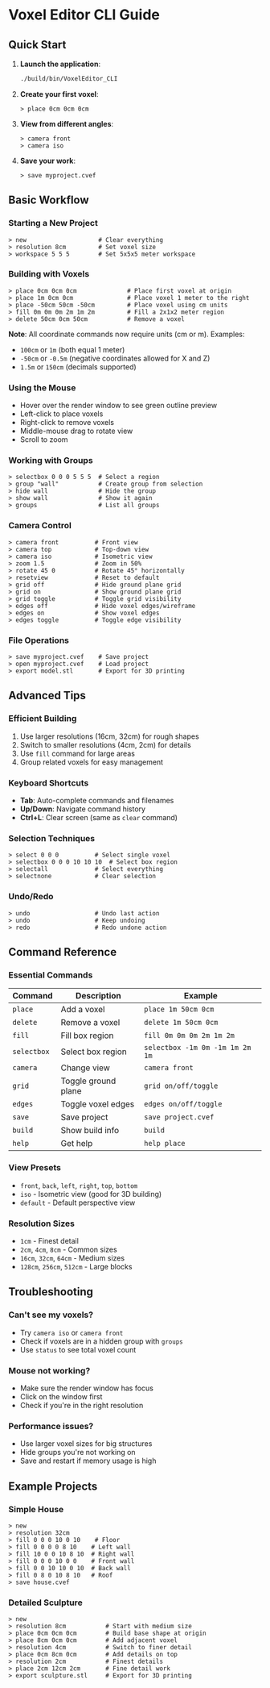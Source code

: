 # Voxel Editor CLI Guide

## Quick Start

1. **Launch the application**:
   ```bash
   ./build/bin/VoxelEditor_CLI
   ```

2. **Create your first voxel**:
   ```
   > place 0cm 0cm 0cm
   ```

3. **View from different angles**:
   ```
   > camera front
   > camera iso
   ```

4. **Save your work**:
   ```
   > save myproject.cvef
   ```

## Basic Workflow

### Starting a New Project
```
> new                    # Clear everything
> resolution 8cm         # Set voxel size
> workspace 5 5 5        # Set 5x5x5 meter workspace
```

### Building with Voxels
```
> place 0cm 0cm 0cm              # Place first voxel at origin
> place 1m 0cm 0cm               # Place voxel 1 meter to the right
> place -50cm 50cm -50cm         # Place voxel using cm units
> fill 0m 0m 0m 2m 1m 2m         # Fill a 2x1x2 meter region
> delete 50cm 0cm 50cm           # Remove a voxel
```

**Note**: All coordinate commands now require units (cm or m). Examples:
- `100cm` or `1m` (both equal 1 meter)
- `-50cm` or `-0.5m` (negative coordinates allowed for X and Z)
- `1.5m` or `150cm` (decimals supported)

### Using the Mouse
- Hover over the render window to see green outline preview
- Left-click to place voxels
- Right-click to remove voxels
- Middle-mouse drag to rotate view
- Scroll to zoom

### Working with Groups
```
> selectbox 0 0 0 5 5 5  # Select a region
> group "wall"           # Create group from selection
> hide wall              # Hide the group
> show wall              # Show it again
> groups                 # List all groups
```

### Camera Control
```
> camera front          # Front view
> camera top            # Top-down view
> camera iso            # Isometric view
> zoom 1.5              # Zoom in 50%
> rotate 45 0           # Rotate 45° horizontally
> resetview             # Reset to default
> grid off              # Hide ground plane grid
> grid on               # Show ground plane grid
> grid toggle           # Toggle grid visibility
> edges off             # Hide voxel edges/wireframe
> edges on              # Show voxel edges
> edges toggle          # Toggle edge visibility
```

### File Operations
```
> save myproject.cvef    # Save project
> open myproject.cvef    # Load project
> export model.stl       # Export for 3D printing
```

## Advanced Tips

### Efficient Building
1. Use larger resolutions (16cm, 32cm) for rough shapes
2. Switch to smaller resolutions (4cm, 2cm) for details
3. Use `fill` command for large areas
4. Group related voxels for easy management

### Keyboard Shortcuts
- **Tab**: Auto-complete commands and filenames
- **Up/Down**: Navigate command history
- **Ctrl+L**: Clear screen (same as `clear` command)

### Selection Techniques
```
> select 0 0 0          # Select single voxel
> selectbox 0 0 0 10 10 10  # Select box region
> selectall             # Select everything
> selectnone            # Clear selection
```

### Undo/Redo
```
> undo                  # Undo last action
> undo                  # Keep undoing
> redo                  # Redo undone action
```

## Command Reference

### Essential Commands
| Command | Description | Example |
|---------|-------------|---------|
| `place` | Add a voxel | `place 1m 50cm 0cm` |
| `delete` | Remove a voxel | `delete 1m 50cm 0cm` |
| `fill` | Fill box region | `fill 0m 0m 0m 2m 1m 2m` |
| `selectbox` | Select box region | `selectbox -1m 0m -1m 1m 2m 1m` |
| `camera` | Change view | `camera front` |
| `grid` | Toggle ground plane | `grid on/off/toggle` |
| `edges` | Toggle voxel edges | `edges on/off/toggle` |
| `save` | Save project | `save project.cvef` |
| `build` | Show build info | `build` |
| `help` | Get help | `help place` |

### View Presets
- `front`, `back`, `left`, `right`, `top`, `bottom`
- `iso` - Isometric view (good for 3D building)
- `default` - Default perspective view

### Resolution Sizes
- `1cm` - Finest detail
- `2cm`, `4cm`, `8cm` - Common sizes
- `16cm`, `32cm`, `64cm` - Medium sizes
- `128cm`, `256cm`, `512cm` - Large blocks

## Troubleshooting

### Can't see my voxels?
- Try `camera iso` or `camera front`
- Check if voxels are in a hidden group with `groups`
- Use `status` to see total voxel count

### Mouse not working?
- Make sure the render window has focus
- Click on the window first
- Check if you're in the right resolution

### Performance issues?
- Use larger voxel sizes for big structures
- Hide groups you're not working on
- Save and restart if memory usage is high

## Example Projects

### Simple House
```
> new
> resolution 32cm
> fill 0 0 0 10 0 10    # Floor
> fill 0 0 0 0 8 10    # Left wall
> fill 10 0 0 10 8 10  # Right wall
> fill 0 0 0 10 0 0    # Front wall
> fill 0 0 10 10 0 10  # Back wall
> fill 0 8 0 10 8 10   # Roof
> save house.cvef
```

### Detailed Sculpture
```
> new
> resolution 8cm           # Start with medium size
> place 0cm 0cm 0cm        # Build base shape at origin
> place 8cm 0cm 0cm        # Add adjacent voxel
> resolution 4cm           # Switch to finer detail
> place 0cm 8cm 0cm        # Add details on top
> resolution 2cm           # Finest details
> place 2cm 12cm 2cm       # Fine detail work
> export sculpture.stl     # Export for 3D printing
```